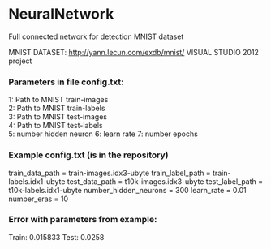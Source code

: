 # NeuralNetwork
Full connected network for detection MNIST dataset

MNIST DATASET: http://yann.lecun.com/exdb/mnist/
VISUAL STUDIO 2012 project

### Parameters in file config.txt:
1: Path to MNIST train-images  
2: Path to MNIST train-labels  
3: Path to MNIST test-images  
4: Path to MNIST test-labels  
5: number hidden neuron
6: learn rate
7: number epochs

### Example config.txt (is in the repository)
train_data_path = train-images.idx3-ubyte
train_label_path = train-labels.idx1-ubyte
test_data_path = t10k-images.idx3-ubyte
test_label_path = t10k-labels.idx1-ubyte
number_hidden_neurons = 300
learn_rate = 0.01
number_eras = 10

### Error with parameters from example:  
Train: 0.015833
Test: 0.0258